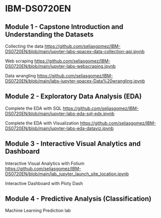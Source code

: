 # IBM-DS0720EN

## Module 1 - Capstone Introduction and Understanding the Datasets

Collecting the data https://github.com/seliasgomez/IBM-DS0720EN/blob/main/jupyter-labs-spacex-data-collection-api.ipynb

Web scraping https://github.com/seliasgomez/IBM-DS0720EN/blob/main/jupyter-labs-webscraping.ipynb

Data wrangling https://github.com/seliasgomez/IBM-DS0720EN/blob/main/labs-jupyter-spacex-Data%20wrangling.ipynb 

## Module 2 - Exploratory Data Analysis (EDA)

Complete the EDA with SQL https://github.com/seliasgomez/IBM-DS0720EN/blob/main/jupyter-labs-eda-sql-edx.ipynb

Complete the EDA with Visualization https://github.com/seliasgomez/IBM-DS0720EN/blob/main/jupyter-labs-eda-dataviz.ipynb

## Module 3 - Interactive Visual Analytics and Dashboard

Interactive Visual Analytics with Folium https://github.com/seliasgomez/IBM-DS0720EN/blob/main/lab_jupyter_launch_site_location.ipynb

Interactive Dashboard with Ploty Dash

## Module 4 - Predictive Analysis (Classification)

Machine Learning Prediction lab
